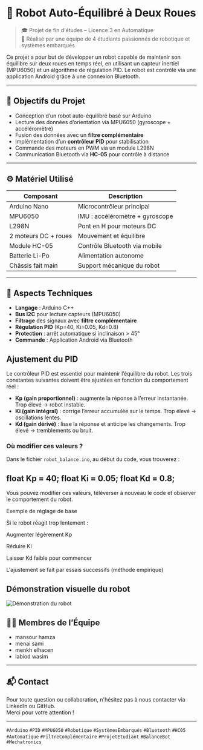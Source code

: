 # 🤖 Robot Auto-Équilibré à Deux Roues

> 🎓 Projet de fin d'études – Licence 3 en Automatique  
> 👥 Réalisé par une équipe de 4 étudiants passionnés de robotique et systèmes embarqués

Ce projet a pour but de développer un robot capable de maintenir son équilibre sur deux roues en temps réel, en utilisant un capteur inertiel (MPU6050) et un algorithme de régulation PID. Le robot est contrôlé via une application Android grâce à une connexion Bluetooth.

---

## 🎯 Objectifs du Projet

- Conception d’un robot auto-équilibré basé sur Arduino
- Lecture des données d’orientation via MPU6050 (gyroscope + accéléromètre)
- Fusion des données avec un **filtre complémentaire**
- Implémentation d’un **contrôleur PID** pour stabilisation
- Commande des moteurs en PWM via un module L298N
- Communication Bluetooth via **HC-05** pour contrôle à distance

---

## ⚙️ Matériel Utilisé

| Composant              | Description                              |
|------------------------|-------------------------------------------|
| Arduino Nano           | Microcontrôleur principal                 |
| MPU6050                | IMU : accéléromètre + gyroscope           |
| L298N                  | Pont en H pour moteurs DC                 |
| 2 moteurs DC + roues   | Mouvement et équilibre                    |
| Module HC-05           | Contrôle Bluetooth via mobile             |
| Batterie Li-Po         | Alimentation autonome                     |
| Châssis fait main      | Support mécanique du robot                |

---

## 🧠 Aspects Techniques

- **Langage** : Arduino C++  
- **Bus I2C** pour lecture capteurs (MPU6050)  
- **Filtrage** des signaux avec **filtre complémentaire**  
- **Régulation PID** (Kp=40, Ki=0.05, Kd=0.8)  
- **Protection** : arrêt automatique si inclinaison > 45°  
- **Commande** : Application Android via Bluetooth

## Ajustement du PID

Le contrôleur PID est essentiel pour maintenir l’équilibre du robot. Les trois constantes suivantes doivent être ajustées en fonction du comportement réel :

- **Kp (gain proportionnel)** : augmente la réponse à l’erreur instantanée. Trop élevé → robot instable.
- **Ki (gain intégral)** : corrige l’erreur accumulée sur le temps. Trop élevé → oscillations lentes.
- **Kd (gain dérivé)** : lisse la réponse et anticipe les changements. Trop élevé → tremblements ou bruit.

### Où modifier ces valeurs ?

Dans le fichier `robot_balance.ino`, au début du code, vous trouverez :


float Kp = 40;
float Ki = 0.05;
float Kd = 0.8;
---

Vous pouvez modifier ces valeurs, téléverser à nouveau le code et observer le comportement du robot.

Exemple de réglage de base

Si le robot réagit trop lentement :

Augmenter légèrement Kp

Réduire Ki

Laisser Kd faible pour commencer


L'ajustement se fait par essais successifs (méthode empirique)

## Démonstration visuelle du robot
![Démonstration du robot](robot_demov.gif)

## 👨‍💻 Membres de l’Équipe

- mansour hamza
- menai sami
- menkh elhacen
- labiod wasim

---

## 📬 Contact

Pour toute question ou collaboration, n'hésitez pas à nous contacter via LinkedIn ou GitHub.  
Merci pour votre attention !

---



`#Arduino` `#PID` `#MPU6050` `#Robotique` `#SystèmesEmbarqués` `#Bluetooth` `#HC05` `#Automatique` `#FiltreComplémentaire` `#ProjetEtudiant` `#BalanceBot` `#Mechatronics`
